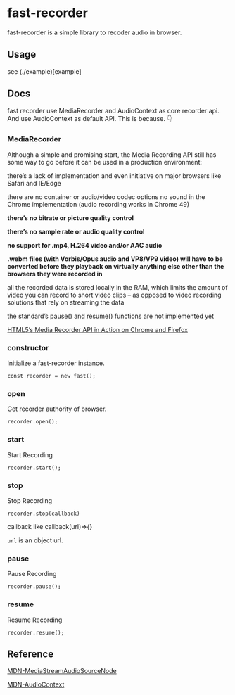 # fast-recorder

fast-recorder is a simple library to recoder audio in browser.

## Usage

see (./example)[example]

## Docs
fast recorder use MediaRecorder and AudioContext as core recorder api. And use AudioContext as default API. This is because. :point_down:

### MediaRecorder

Although a simple and promising start, the Media Recording API still has some way to go before it can be used in a production environment:

there’s a lack of implementation and even initiative on major browsers like Safari and IE/Edge

there are no container or audio/video codec options
no sound in the Chrome implementation (audio recording works in Chrome 49)

**there’s no bitrate or picture quality control**

**there’s no sample rate or audio quality control**

**no support for .mp4, H.264 video and/or AAC audio**

**.webm files (with Vorbis/Opus audio and VP8/VP9 video) will have to be converted before they playback on virtually anything else other than the browsers they were recorded in**

all the recorded data is stored locally in the RAM, which limits the amount of video you can record to short video clips – as opposed to video recording solutions that rely on streaming the data

the standard’s pause() and resume() functions are not implemented yet

[HTML5’s Media Recorder API in Action on Chrome and Firefox](https://blog.addpipe.com/mediarecorder-api/)

### constructor

Initialize a fast-recorder instance.

```
const recorder = new fast();
```

### open

Get recorder authority of browser.

```
recorder.open();
```

### start

Start Recording
```
recorder.start();
```


### stop

Stop Recording

```
recorder.stop(callback)
```

callback like callback(url)=>{}

`url` is an object url.


### pause

Pause Recording
```
recorder.pause();
```
### resume

Resume Recording
```
recorder.resume();
```
## Reference
[MDN-MediaStreamAudioSourceNode](https://developer.mozilla.org/en-US/docs/Web/API/MediaStreamAudioSourceNode)

[MDN-AudioContext](https://developer.mozilla.org/en-US/docs/Web/API/AudioContext)
